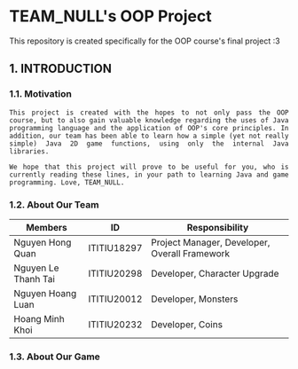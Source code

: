 # TEAM_NULL's OOP Project

This repository is created specifically for the OOP course's final project :3

## 1. INTRODUCTION

### 1.1. Motivation

<div style="text-align: justify">

    This project is created with the hopes to not only pass the OOP course, but to also gain valuable knowledge regarding the uses of Java programming language and the application of OOP's core principles. In addition, our team has been able to learn how a simple (yet not really simple) Java 2D game functions, using only the internal Java libraries.

    We hope that this project will prove to be useful for you, who is currently reading these lines, in your path to learning Java and game programming. Love, TEAM_NULL.

</div>

### 1.2. About Our Team

| Members             |     ID      | Responsibility                                |
| ------------------- | :---------: | --------------------------------------------- |
| Nguyen Hong Quan    | ITITIU18297 | Project Manager, Developer, Overall Framework |
| Nguyen Le Thanh Tai | ITITIU20298 | Developer, Character Upgrade                  |
| Nguyen Hoang Luan   | ITITIU20012 | Developer, Monsters                           |
| Hoang Minh Khoi     | ITITIU20232 | Developer, Coins                              |

### 1.3. About Our Game
